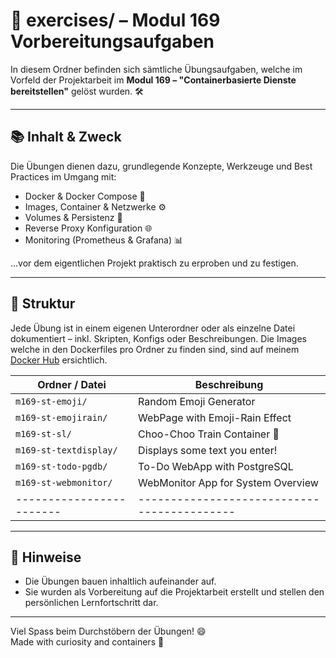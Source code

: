 # 🧠 exercises/ – Modul 169 Vorbereitungsaufgaben

In diesem Ordner befinden sich sämtliche Übungsaufgaben, welche im Vorfeld der Projektarbeit im **Modul 169 – "Containerbasierte Dienste bereitstellen"** gelöst wurden. 🛠️

---

## 📚 Inhalt & Zweck

Die Übungen dienen dazu, grundlegende Konzepte, Werkzeuge und Best Practices im Umgang mit:

- Docker & Docker Compose 🐳
- Images, Container & Netzwerke ⚙️
- Volumes & Persistenz 💾
- Reverse Proxy Konfiguration 🌐
- Monitoring (Prometheus & Grafana) 📊

...vor dem eigentlichen Projekt praktisch zu erproben und zu festigen.

---

## 📁 Struktur

Jede Übung ist in einem eigenen Unterordner oder als einzelne Datei dokumentiert – inkl. Skripten, Konfigs oder Beschreibungen.
Die Images welche in den Dockerfiles pro Ordner zu finden sind, sind auf meinem [Docker Hub](https://hub.docker.com/u/santiagotoro2023) ersichtlich.

| Ordner / Datei         | Beschreibung                              |
|------------------------|-------------------------------------------|
| `m169-st-emoji/`       | Random Emoji Generator		     |
| `m169-st-emojirain/`   | WebPage with Emoji-Rain Effect            |
| `m169-st-sl/`          | Choo-Choo Train Container 🚂              |
| `m169-st-textdisplay/` | Displays some text you enter!             |
| `m169-st-todo-pgdb/`   | To-Do WebApp with PostgreSQL              |
| `m169-st-webmonitor/`  | WebMonitor App for System Overview        |
|------------------------|-------------------------------------------|

---

## 📝 Hinweise

- Die Übungen bauen inhaltlich aufeinander auf.
- Sie wurden als Vorbereitung auf die Projektarbeit erstellt und stellen den persönlichen Lernfortschritt dar.

---

Viel Spass beim Durchstöbern der Übungen! 😄  
Made with curiosity and containers 🚀
